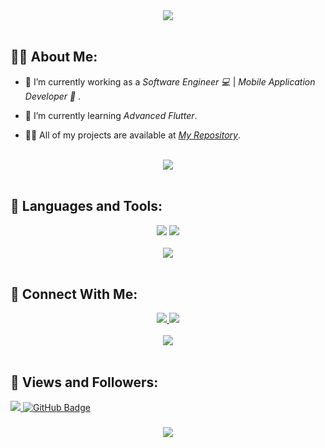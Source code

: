 <div align="center">
    <img src="https://readme-typing-svg.herokuapp.com/?font=Righteous&size=35&center=true&vCenter=true&width=500&height=70&duration=4000&lines=Hi+There!+👋;+I'm+Mahmoud+Amer!+😎;" />
</div>

<br>

## 🙋‍♂ About Me:

- 🔭 I’m currently working as a *Software Engineer 💻* | *Mobile Application Developer 📱* .

- 🌱 I’m currently learning *Advanced Flutter*.

- 👨‍💻 All of my projects are available at *[My Repository](https://github.com/mamer8?tab=repositories)*.

<br>
<div align="center">
    <img src="https://user-images.githubusercontent.com/73097560/115834477-dbab4500-a447-11eb-908a-139a6edaec5c.gif" />
</div>
<br>

## 🚀 Languages and Tools:
<div align="center">
    <img src="https://skillicons.dev/icons?i=flutter,dart,firebase,java,python" />
    <img src="https://skillicons.dev/icons?i=github,androidstudio,vscode,figma,postman" /><br>
</div>

<br>
<div align="center">
    <img src="https://user-images.githubusercontent.com/73097560/115834477-dbab4500-a447-11eb-908a-139a6edaec5c.gif" />
</div>
<br>


## 🤝 Connect With Me:

<div align="center">
    <a href="https://www.linkedin.com/in/mamer8" target="_blank">
        <img src="https://img.shields.io/badge/LinkedIn-0077B5?style=for-the-badge&logo=linkedin&logoColor=white" target="_blank" />
    </a>
  <a href="mailto:mahmoud74amer@gmail.com">
    <img src="https://img.shields.io/badge/Gmail-333333?style=for-the-badge&logo=gmail&logoColor=red" />
  </a>
       
</div>

<br>
<div align="center">
    <img src="https://user-images.githubusercontent.com/73097560/115834477-dbab4500-a447-11eb-908a-139a6edaec5c.gif" />
</div>
<br>

## 💜 Views and Followers:

<a href="https://github.com/NehalElsamoly/github-profile-views-counter">
    <img src="https://komarev.com/ghpvc/?username=NehalElsamoly">
</a>
<a href="https://github.com/NehalElsamoly?tab=followers"><img src="https://img.shields.io/github/followers/NehalElsamoly?label=Followers&style=social" alt="GitHub Badge"></a>
<h3 align="center">
    <img src="https://readme-typing-svg.herokuapp.com/?font=Righteous&size=25&center=true&vCenter=true&width=500&height=70&duration=4000&lines=Thanks+for+visiting!+❤;+Shoot+me+a+message+on+Linkedin!;I'm+Long+Life+Learner">
</h3>

<br/>
